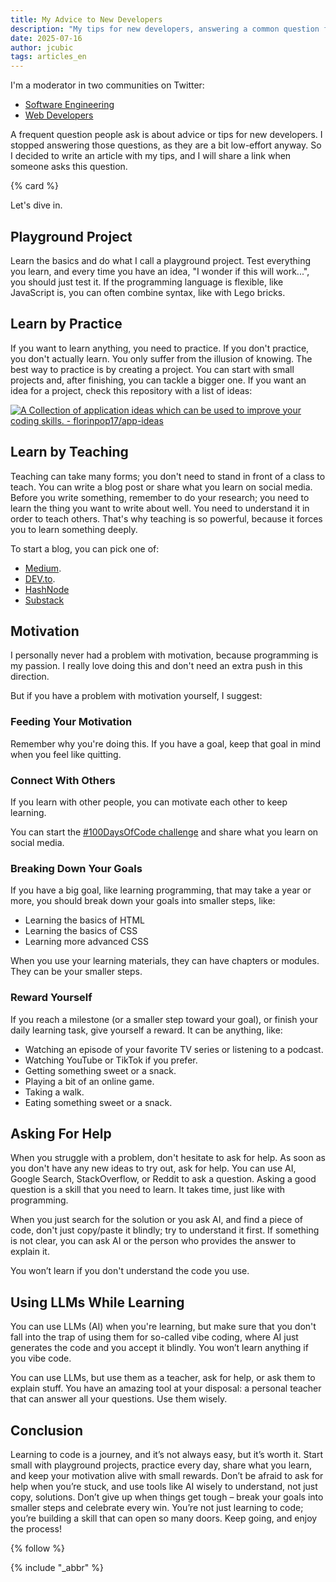 ```yaml
---
title: My Advice to New Developers
description: "My tips for new developers, answering a common question from Twitter's developer communities"
date: 2025-07-16
author: jcubic
tags: articles_en
---
```


I'm a moderator in two communities on Twitter:

* [Software Engineering](https://x.com/i/communities/1699807431709041070)
* [Web Developers](https://x.com/i/communities/1488952693443997701)

A frequent question people ask is about advice or tips for new developers. I stopped answering those
questions, as they are a bit low-effort anyway. So I decided to write an article with my tips, and I
will share a link when someone asks this question.

<!-- more -->
{% card %}

Let's dive in.

## Playground Project

Learn the basics and do what I call a playground project. Test everything you learn, and every time
you have an idea, "I wonder if this will work...", you should just test it. If the programming
language is flexible, like JavaScript is, you can often combine syntax, like with Lego bricks.

## Learn by Practice

If you want to learn anything, you need to practice. If you don't practice, you don't actually
learn. You only suffer from the illusion of knowing. The best way to practice is by creating a
project. You can start with small projects and, after finishing, you can tackle a bigger one. If you
want an idea for a project, check this repository with a list of ideas:

[![A Collection of application ideas which can be used to improve your coding skills. -
florinpop17/app-ideas](https://opengraph.githubassets.com/72c833ee8a0767b37621646a38d4539cb2533fcbbddac8ccb5c660df0de9122a/florinpop17/app-ideas)](https://github.com/florinpop17/app-ideas)

## Learn by Teaching

Teaching can take many forms; you don't need to stand in front of a class to teach. You can write a
blog post or share what you learn on social media. Before you write something, remember to do your
research; you need to learn the thing you want to write about well. You need to understand it in
order to teach others. That's why teaching is so powerful, because it forces you to learn something
deeply.

To start a blog, you can pick one of:
* [Medium](https://medium.com/).
* [DEV.to](https://dev.to/).
* [HashNode](https://hashnode.com/)
* [Substack](https://substack.com/)

## Motivation

I personally never had a problem with motivation, because programming is my passion. I really love
doing this and don't need an extra push in this direction.

But if you have a problem with motivation yourself, I suggest:

### Feeding Your Motivation

Remember why you're doing this. If you have a goal, keep that goal in mind when you feel like
quitting.

### Connect With Others

If you learn with other people, you can motivate each other to keep learning.

You can start the [#100DaysOfCode challenge](https://www.100daysofcode.com/) and share what you
learn on social media.

### Breaking Down Your Goals

If you have a big goal, like learning programming, that may take a year or more, you should break
down your goals into smaller steps, like:

* Learning the basics of HTML
* Learning the basics of CSS
* Learning more advanced CSS

When you use your learning materials, they can have chapters or modules. They can be your smaller
steps.

### Reward Yourself

If you reach a milestone (or a smaller step toward your goal), or finish your daily learning task,
give yourself a reward. It can be anything, like:

* Watching an episode of your favorite TV series or listening to a podcast.
* Watching YouTube or TikTok if you prefer.
* Getting something sweet or a snack.
* Playing a bit of an online game.
* Taking a walk.
* Eating something sweet or a snack.

## Asking For Help

When you struggle with a problem, don't hesitate to ask for help. As soon as you don't have any new
ideas to try out, ask for help. You can use AI, Google Search, StackOverflow, or Reddit to ask a
question. Asking a good question is a skill that you need to learn. It takes time, just like with
programming.

When you just search for the solution or you ask AI, and find a piece of code, don't just copy/paste
it blindly; try to understand it first. If something is not clear, you can ask AI or the person who
provides the answer to explain it.

You won’t learn if you don't understand the code you use.

## Using LLMs While Learning

You can use LLMs (AI) when you're learning, but make sure that you don't fall into the trap of using
them for so-called vibe coding, where AI just generates the code and you accept it blindly. You
won’t learn anything if you vibe code.

You can use LLMs, but use them as a teacher, ask for help, or ask them to explain stuff. You have an
amazing tool at your disposal: a personal teacher that can answer all your questions. Use them
wisely.

## Conclusion

Learning to code is a journey, and it’s not always easy, but it’s worth it. Start small with
playground projects, practice every day, share what you learn, and keep your motivation alive with
small rewards. Don’t be afraid to ask for help when you’re stuck, and use tools like AI wisely to
understand, not just copy, solutions. Don’t give up when things get tough – break your goals into
smaller steps and celebrate every win. You’re not just learning to code; you’re building a skill
that can open so many doors. Keep going, and enjoy the process!

{% follow %}

{% include "_abbr" %}

